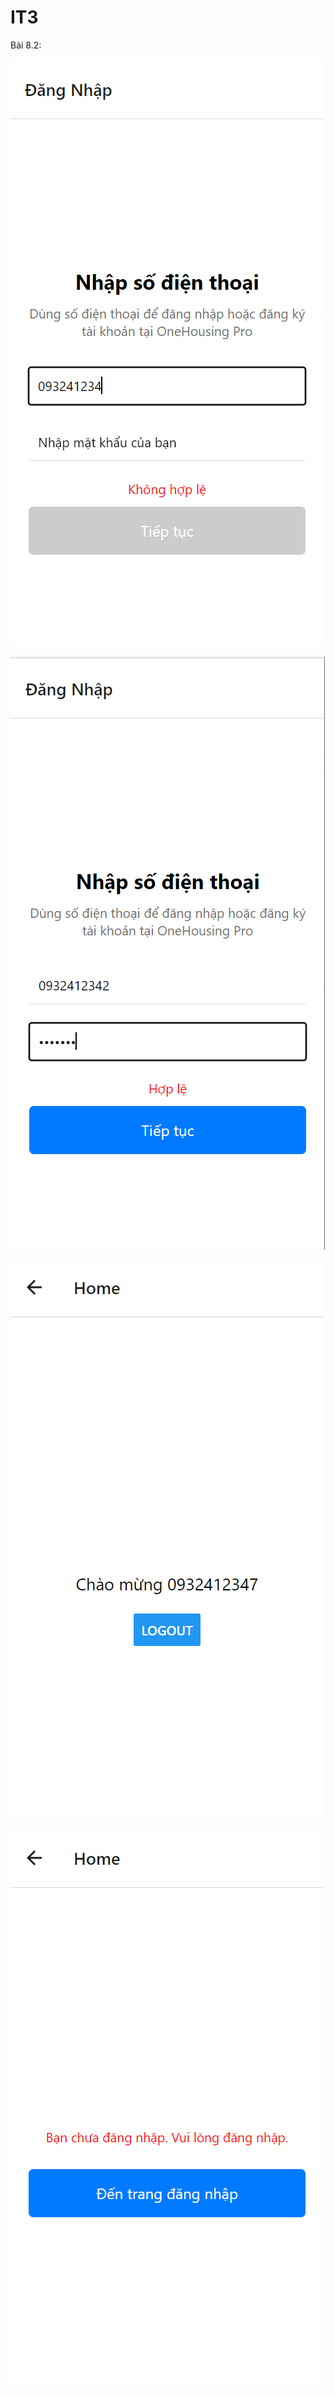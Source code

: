 # IT3
Bài 8.2:

![8.1](bt8.2_0_mobile.png)

![8.2](bt8.2_1_mobile.png)

![8.3](bt8.2_2_mobile.png)

![8.4](bt8.2_3_mobile.png)